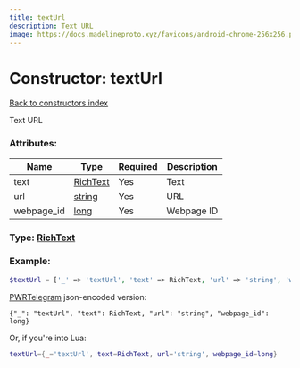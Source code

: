 ```yaml
---
title: textUrl
description: Text URL
image: https://docs.madelineproto.xyz/favicons/android-chrome-256x256.png
---
```

# Constructor: textUrl  
[Back to constructors index](index.md)



Text URL

### Attributes:

| Name     |    Type       | Required | Description |
|----------|---------------|----------|-------------|
|text|[RichText](../types/RichText.md) | Yes|Text|
|url|[string](../types/string.md) | Yes|URL|
|webpage\_id|[long](../types/long.md) | Yes|Webpage ID|



### Type: [RichText](../types/RichText.md)


### Example:

```php
$textUrl = ['_' => 'textUrl', 'text' => RichText, 'url' => 'string', 'webpage_id' => long];
```  

[PWRTelegram](https://pwrtelegram.xyz) json-encoded version:

```
{"_": "textUrl", "text": RichText, "url": "string", "webpage_id": long}
```


Or, if you're into Lua:

```lua
textUrl={_='textUrl', text=RichText, url='string', webpage_id=long}

```


